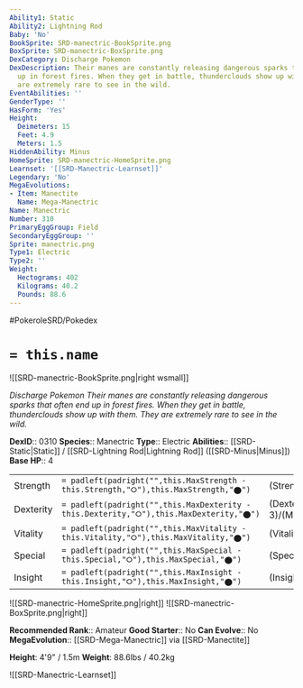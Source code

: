 ```yaml
---
Ability1: Static
Ability2: Lightning Rod
Baby: 'No'
BookSprite: SRD-manectric-BookSprite.png
BoxSprite: SRD-manectric-BoxSprite.png
DexCategory: Discharge Pokemon
DexDescription: Their manes are constantly releasing dangerous sparks that often end
  up in forest fires. When they get in battle, thunderclouds show up with them. They
  are extremely rare to see in the wild.
EventAbilities: ''
GenderType: ''
HasForm: 'Yes'
Height:
  Deimeters: 15
  Feet: 4.9
  Meters: 1.5
HiddenAbility: Minus
HomeSprite: SRD-manectric-HomeSprite.png
Learnset: '[[SRD-Manectric-Learnset]]'
Legendary: 'No'
MegaEvolutions:
- Item: Manectite
  Name: Mega-Manectric
Name: Manectric
Number: 310
PrimaryEggGroup: Field
SecondaryEggGroup: ''
Sprite: manectric.png
Type1: Electric
Type2: ''
Weight:
  Hectograms: 402
  Kilograms: 40.2
  Pounds: 88.6
---
```


#PokeroleSRD/Pokedex

# `= this.name`

![[SRD-manectric-BookSprite.png|right wsmall]]

*Discharge Pokemon*
*Their manes are constantly releasing dangerous sparks that often end up in forest fires. When they get in battle, thunderclouds show up with them. They are extremely rare to see in the wild.*

**DexID**:: 0310
**Species**:: Manectric
**Type**:: Electric
**Abilities**:: [[SRD-Static|Static]] / [[SRD-Lightning Rod|Lightning Rod]] ([[SRD-Minus|Minus]])
**Base HP**:: 4

|           |                                                                                        |                                          |
| --------- | -------------------------------------------------------------------------------------- | ---------------------------------------- |
| Strength  | `= padleft(padright("",this.MaxStrength - this.Strength,"⭘"),this.MaxStrength,"⬤")`    | (Strength::2)/(MaxStrength::5)   |
| Dexterity | `= padleft(padright("",this.MaxDexterity - this.Dexterity,"⭘"),this.MaxDexterity,"⬤")` | (Dexterity:: 3)/(MaxDexterity::6) |
| Vitality  | `= padleft(padright("",this.MaxVitality - this.Vitality,"⭘"),this.MaxVitality,"⬤")`    | (Vitality::2)/(MaxVitality::4)   |
| Special   | `= padleft(padright("",this.MaxSpecial - this.Special,"⭘"),this.MaxSpecial,"⬤")`       | (Special::3)/(MaxSpecial::6)     |
| Insight   | `= padleft(padright("",this.MaxInsight - this.Insight,"⭘"),this.MaxInsight,"⬤")`       | (Insight::2)/(MaxInsight::4)     |

![[SRD-manectric-HomeSprite.png|right]]
![[SRD-manectric-BoxSprite.png|right]]

**Recommended Rank**:: Amateur
**Good Starter**:: No
**Can Evolve**:: No
**MegaEvolution**:: [[SRD-Mega-Manectric]]
via [[SRD-Manectite]]

**Height**: 4'9" / 1.5m
**Weight**: 88.6lbs / 40.2kg

![[SRD-Manectric-Learnset]]